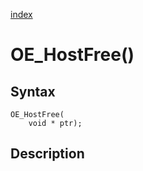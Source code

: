 [index](index.md)

# OE_HostFree()



## Syntax

    OE_HostFree(
        void * ptr);
## Description 

